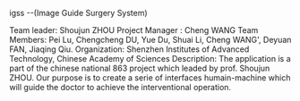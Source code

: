 igss
--(Image Guide Surgery System)

Team leader: Shoujun ZHOU
Project Manager : Cheng WANG
Team Members: Pei Lu, Chengcheng DU, Yue Du, Shuai Li, Cheng WANG', Deyuan FAN, Jiaqing Qiu.
Organization: Shenzhen Institutes of Advanced Technology, Chinese Academy of Sciences
Description: The application is a part of the chinese national 863 project which leaded by prof. Shoujun ZHOU. Our purpose is to create a serie of interfaces humain-machine which will guide the doctor to achieve the interventional operation.

